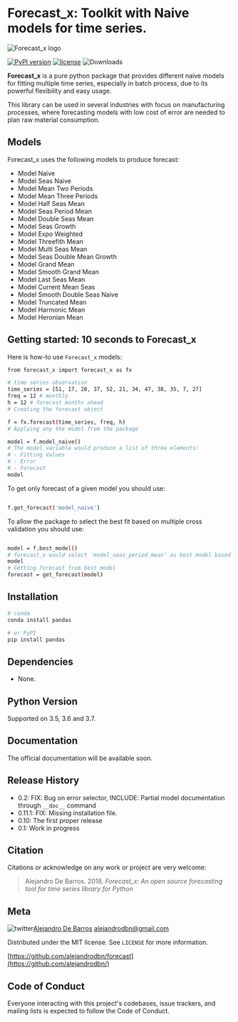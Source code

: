 # Forecast_x: Toolkit with Naive models for time series.
![Forecast_x logo](https://www.alejandrodebarros.com/forecast_x.png)

[![PyPI version](https://badge.fury.io/py/forecast-x.svg)](https://badge.fury.io/py/forecast-x)
[![license](https://img.shields.io/github/license/mashape/apistatus.svg?maxAge=2592000)](https://github.com/alejandrodbn/forecast/blob/master/LICENSE)
![Downloads](https://www.alejandrodebarros.com/etc/downloads.svg)

__Forecast_x__ is a pure python package that provides different naive models for fitting multiple time series,
especially in batch process, due to its powerful flexibility and easy usage.

This library can be used in several industries with focus on manufacturing processes, where forecasting models
 with low cost of error are needed to plan raw material consumption.


## Models

Forecast_x uses the following models to produce forecast:

- Model Naive
- Model Seas Naive
- Model Mean Two Periods
- Model Mean Three Periods
- Model Half Seas Mean
- Model Seas Period Mean
- Model Double Seas Mean
- Model Seas Growth
- Model Expo Weighted
- Model Threefith Mean
- Model Multi Seas Mean
- Model Seas Double Mean Growth
- Model Grand Mean
- Model Smooth Grand Mean
- Model Last Seas Mean
- Model Current Mean Seas
- Model Smooth Double Seas Naive
- Model Truncated Mean
- Model Harmonic Mean
- Model Heronian Mean

## Getting started: 10 seconds to Forecast_x

Here is how-to use `Forecast_x` models:

```sh
from forecast_x import forecast_x as fx

# time series observation
time_series = [51, 17, 28, 37, 52, 21, 34, 47, 38, 35, 7, 27]
freq = 12 # monthly
h = 12 # forecast months ahead
# Creating the forecast object

f = fx.forecast(time_series, freq, h)
# Applying any the model from the package

model = f.model_naive()
# The model variable would produce a list of three elements:
# - Fitting Values
# - Error
# - Forecast
model

```
To get only forecast of a given model you should use:

```sh

f.get_forecast('model_naive')

```

To allow the package to select the best fit based on multiple cross validation you should use:

```sh

model = f.best_model()
# forecast_x would select 'model_seas_period_mean' as best model based on test results
model
# Getting forecast from best model
forecast = get_forecast(model)

```

## Installation

```sh
# conda
conda install pandas
```

```sh
# or PyPI
pip install pandas
```


## Dependencies
- None.


## Python Version

Supported on 3.5, 3.6 and 3.7.

## Documentation
The official documentation will be available soon.


## Release History

* 0.2: FIX: Bug on error selector, INCLUDE: Partial model documentation through `__doc__` command
* 0.11.1: FIX: Missing installation file.
* 0.10: The first proper release
* 0.1: Work in progress


## Citation

Citations or acknowledge on any work or project are very welcome:

> Alejandro De Barros. 2018.
> _Forecast_x: An open source forecasting tool for time series library for Python_

## Meta

![twitter](https://www.alejandrodebarros.com/etc/twitter.png)[Alejandro De Barros](https://twitter.com/alejandrodbn) alejandrodbn@gmail.com

Distributed under the MIT license. See ``LICENSE`` for more information.

[https://github.com/alejandrodbn/forecast](https://github.com/alejandrodbn/)

## Code of Conduct

Everyone interacting with this project's codebases, issue trackers, and mailing lists is expected to follow the Code of Conduct.

